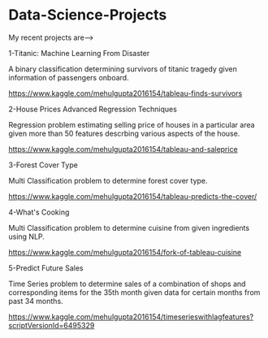 # Data-Science-Projects
My recent projects are-->

1-Titanic: Machine Learning From Disaster

A binary classification determining survivors of titanic tragedy given information of passengers onboard.

https://www.kaggle.com/mehulgupta2016154/tableau-finds-survivors



2-House Prices Advanced Regression Techniques

Regression problem estimating selling price of houses in a particular area given more than 50 features descrbing various aspects of the house.

https://www.kaggle.com/mehulgupta2016154/tableau-and-saleprice



3-Forest Cover Type

Multi Classification problem to determine forest cover type.

https://www.kaggle.com/mehulgupta2016154/tableau-predicts-the-cover/  



4-What's Cooking

Multi Classification problem to determine cuisine from given ingredients using NLP.

https://www.kaggle.com/mehulgupta2016154/fork-of-tableau-cuisine



5-Predict Future Sales

Time Series problem to determine sales of a combination of shops and corresponding items for the 35th month given data for certain months from past 34 months.

https://www.kaggle.com/mehulgupta2016154/timeserieswithlagfeatures?scriptVersionId=6495329
